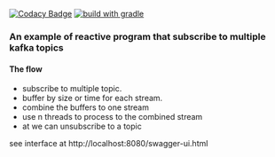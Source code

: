 [![Codacy Badge](https://app.codacy.com/project/badge/Grade/49b0d1627eec40999b8c163f6df5f157)](https://www.codacy.com/gh/barakb/multi-kafka/dashboard?utm_source=github.com&amp;utm_medium=referral&amp;utm_content=barakb/multi-kafka&amp;utm_campaign=Badge_Grade)
[![build with gradle](https://github.com/barakb/multi-kafka/actions/workflows/build.yml/badge.svg)](https://github.com/barakb/multi-kafka/actions/workflows/build.yml)
### An example of reactive program that subscribe to multiple kafka topics

#### The flow

*   subscribe to multiple topic. 
*   buffer by size or time for each stream.
*   combine the buffers to one stream
*   use n threads to process to the combined stream
*   at we can unsubscribe to a topic

see interface at http://localhost:8080/swagger-ui.html
